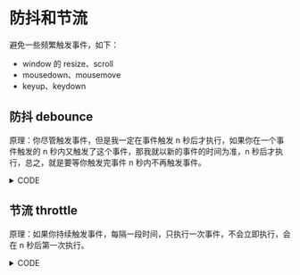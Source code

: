 # 防抖和节流

避免一些频繁触发事件，如下：

* window 的 resize、scroll
* mousedown、mousemove
* keyup、keydown

## 防抖 debounce

原理：你尽管触发事件，但是我一定在事件触发 n 秒后才执行，如果你在一个事件触发的 n 秒内又触发了这个事件，那我就以新的事件的时间为准，n 秒后才执行，总之，就是要等你触发完事件 n 秒内不再触发事件。

<details>
<summary>CODE</summary>

```
function debounce(func, wait) {
    var timeout;

    return function () {
        var context = this;
        var args = arguments;

        clearTimeout(timeout)
        timeout = setTimeout(function(){
            func.apply(context, args)
        }, wait);
    }
}
```

</details>

## 节流 throttle

原理：如果你持续触发事件，每隔一段时间，只执行一次事件，不会立即执行，会在 n 秒后第一次执行。

<details>
<summary>CODE</summary>

```
function throttle(func, wait) {
    var timeout;

    return function() {
        context = this;
        args = arguments;
        if (!timeout) {
            timeout = setTimeout(function(){
                timeout = null;
                func.apply(context, args)
            }, wait)
        }

    }
}
```

</details>


